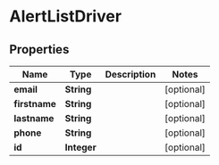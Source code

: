 # AlertListDriver

## Properties
Name | Type | Description | Notes
------------ | ------------- | ------------- | -------------
**email** | **String** |  |  [optional]
**firstname** | **String** |  |  [optional]
**lastname** | **String** |  |  [optional]
**phone** | **String** |  |  [optional]
**id** | **Integer** |  |  [optional]

